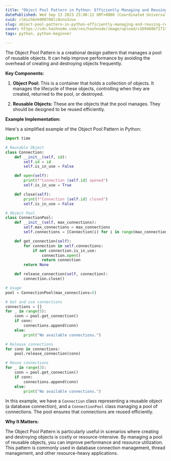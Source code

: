 ```yaml
---
title: "Object Pool Pattern in Python: Efficiently Managing and Reusing Resources"
datePublished: Wed Sep 13 2023 23:00:12 GMT+0000 (Coordinated Universal Time)
cuid: clmichbnh000708lc8sno3zux
slug: object-pool-pattern-in-python-efficiently-managing-and-reusing-resources
cover: https://cdn.hashnode.com/res/hashnode/image/upload/v1694606717151/4a787009-9a69-4268-8812-32cafacbc26e.jpeg
tags: python, python-beginner

---
```


The Object Pool Pattern is a creational design pattern that manages a pool of reusable objects. It can help improve performance by avoiding the overhead of creating and destroying objects frequently.

**Key Components:**

1. **Object Pool:** This is a container that holds a collection of objects. It manages the lifecycle of these objects, controlling when they are created, returned to the pool, or destroyed.
    
2. **Reusable Objects:** These are the objects that the pool manages. They should be designed to be reused efficiently.
    

**Example Implementation:**

Here's a simplified example of the Object Pool Pattern in Python:

```python
import time

# Reusable Object
class Connection:
    def __init__(self, id):
        self.id = id
        self.is_in_use = False

    def open(self):
        print(f"Connection {self.id} opened")
        self.is_in_use = True

    def close(self):
        print(f"Connection {self.id} closed")
        self.is_in_use = False

# Object Pool
class ConnectionPool:
    def __init__(self, max_connections):
        self.max_connections = max_connections
        self.connections = [Connection(i) for i in range(max_connections)]

    def get_connection(self):
        for connection in self.connections:
            if not connection.is_in_use:
                connection.open()
                return connection
        return None

    def release_connection(self, connection):
        connection.close()

# Usage
pool = ConnectionPool(max_connections=5)

# Get and use connections
connections = []
for _ in range(5):
    conn = pool.get_connection()
    if conn:
        connections.append(conn)
    else:
        print("No available connections.")

# Release connections
for conn in connections:
    pool.release_connection(conn)

# Reuse connections
for _ in range(3):
    conn = pool.get_connection()
    if conn:
        connections.append(conn)
    else:
        print("No available connections.")
```

In this example, we have a `Connection` class representing a reusable object (a database connection), and a `ConnectionPool` class managing a pool of connections. The pool ensures that connections are reused efficiently.

**Why It Matters:**

The Object Pool Pattern is particularly useful in scenarios where creating and destroying objects is costly or resource-intensive. By managing a pool of reusable objects, you can improve performance and resource utilization. This pattern is commonly used in database connection management, thread management, and other resource-heavy applications.